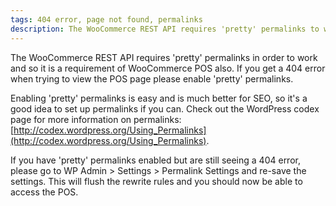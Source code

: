 ```yaml
---
tags: 404 error, page not found, permalinks
description: The WooCommerce REST API requires 'pretty' permalinks to work correctly.
---
```


The WooCommerce REST API requires 'pretty' permalinks in order to work and so it is a requirement of WooCommerce POS also. If you get a 404 error when trying to view the POS page please enable 'pretty' permalinks. 

Enabling 'pretty' permalinks is easy and is much better for SEO, so it's a good idea to set up permalinks if you can. Check out the WordPress codex page for more information on permalinks: [http://codex.wordpress.org/Using_Permalinks](http://codex.wordpress.org/Using_Permalinks).

If you have 'pretty' permalinks enabled but are still seeing a 404 error, please go to WP Admin > Settings > Permalink Settings and re-save the settings. This will flush the rewrite rules and you should now be able to access the POS.